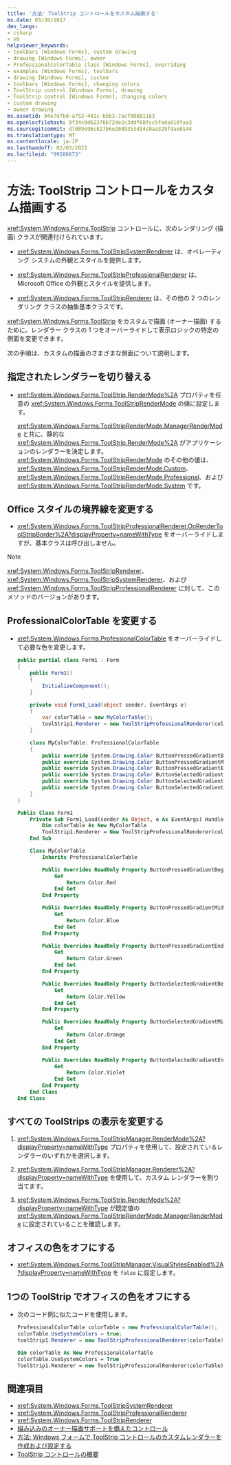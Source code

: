 ```yaml
---
title: '方法: ToolStrip コントロールをカスタム描画する'
ms.date: 03/30/2017
dev_langs:
- csharp
- vb
helpviewer_keywords:
- toolbars [Windows Forms], custom drawing
- drawing [Windows Forms], owner
- ProfessionalColorTable class [Windows Forms], overriding
- examples [Windows Forms], toolbars
- drawing [Windows Forms], custom
- toolbars [Windows Forms], changing colors
- ToolStrip control [Windows Forms], drawing
- ToolStrip control [Windows Forms], changing colors
- custom drawing
- owner drawing
ms.assetid: 94e7d7bd-a752-441c-b5b3-7acf98881163
ms.openlocfilehash: 9f34c0d62370b72de2c3ddf68fcc5fada918faa3
ms.sourcegitcommit: d7d89e96c827b6e20d9353d34c0aa329fdae0144
ms.translationtype: MT
ms.contentlocale: ja-JP
ms.lasthandoff: 02/03/2021
ms.locfileid: "99506673"
---
```

# <a name="how-to-custom-draw-a-toolstrip-control"></a>方法: ToolStrip コントロールをカスタム描画する
<xref:System.Windows.Forms.ToolStrip> コントロールに、次のレンダリング (描画) クラスが関連付けられています。  
  
- <xref:System.Windows.Forms.ToolStripSystemRenderer> は、オペレーティング システムの外観とスタイルを提供します。  
  
- <xref:System.Windows.Forms.ToolStripProfessionalRenderer> は、Microsoft Office の外観とスタイルを提供します。  
  
- <xref:System.Windows.Forms.ToolStripRenderer> は、その他の 2 つのレンダリング クラスの抽象基本クラスです。  
  
 <xref:System.Windows.Forms.ToolStrip> をカスタムで描画 (オーナー描画) するために、レンダラー クラスの 1 つをオーバーライドして表示ロジックの特定の側面を変更できます。  
  
 次の手順は、カスタムの描画のさまざまな側面について説明します。  
  
## <a name="switch-between-the-provided-renderers"></a>指定されたレンダラーを切り替える
  
- <xref:System.Windows.Forms.ToolStrip.RenderMode%2A> プロパティを任意の <xref:System.Windows.Forms.ToolStripRenderMode> の値に設定します。  
  
     <xref:System.Windows.Forms.ToolStripRenderMode.ManagerRenderMode> と共に、静的な <xref:System.Windows.Forms.ToolStrip.RenderMode%2A> がアプリケーションのレンダラーを決定します。 <xref:System.Windows.Forms.ToolStripRenderMode> のその他の値は、<xref:System.Windows.Forms.ToolStripRenderMode.Custom>、<xref:System.Windows.Forms.ToolStripRenderMode.Professional>、および <xref:System.Windows.Forms.ToolStripRenderMode.System> です。  
  
## <a name="change-the-officestyle-borders"></a>Office スタイルの境界線を変更する
  
- <xref:System.Windows.Forms.ToolStripProfessionalRenderer.OnRenderToolStripBorder%2A?displayProperty=nameWithType> をオーバーライドしますが、基本クラスは呼び出しません。  
  
> [!NOTE]
> <xref:System.Windows.Forms.ToolStripRenderer>、<xref:System.Windows.Forms.ToolStripSystemRenderer>、および <xref:System.Windows.Forms.ToolStripProfessionalRenderer> に対して、このメソッドのバージョンがあります。  
  
## <a name="change-the-professionalcolortable"></a>ProfessionalColorTable を変更する
  
- <xref:System.Windows.Forms.ProfessionalColorTable> をオーバーライドして必要な色を変更します。  

  ```csharp
  public partial class Form1 : Form
  {
      public Form1()
      {
          InitializeComponent();
      }
  
      private void Form1_Load(object sender, EventArgs e)
      {
          var colorTable = new MyColorTable();
          toolStrip1.Renderer = new ToolStripProfessionalRenderer(colorTable);
      }
  
      class MyColorTable: ProfessionalColorTable
      {
          public override System.Drawing.Color ButtonPressedGradientBegin => Color.Red;
          public override System.Drawing.Color ButtonPressedGradientMiddle => Color.Blue;
          public override System.Drawing.Color ButtonPressedGradientEnd => Color.Green;
          public override System.Drawing.Color ButtonSelectedGradientBegin => Color.Yellow;
          public override System.Drawing.Color ButtonSelectedGradientMiddle => Color.Orange;
          public override System.Drawing.Color ButtonSelectedGradientEnd => Color.Violet;
      }
  }
  ```

  ```vb
  Public Class Form1
      Private Sub Form1_Load(sender As Object, e As EventArgs) Handles MyBase.Load
          Dim colorTable As New MyColorTable
          ToolStrip1.Renderer = New ToolStripProfessionalRenderer(colorTable)
      End Sub
  
      Class MyColorTable
          Inherits ProfessionalColorTable
  
          Public Overrides ReadOnly Property ButtonPressedGradientBegin() As System.Drawing.Color
              Get
                  Return Color.Red
              End Get
          End Property
  
          Public Overrides ReadOnly Property ButtonPressedGradientMiddle() As System.Drawing.Color
              Get
                  Return Color.Blue
              End Get
          End Property
  
          Public Overrides ReadOnly Property ButtonPressedGradientEnd() As System.Drawing.Color
              Get
                  Return Color.Green
              End Get
          End Property
  
          Public Overrides ReadOnly Property ButtonSelectedGradientBegin() As System.Drawing.Color
              Get
                  Return Color.Yellow
              End Get
          End Property
  
          Public Overrides ReadOnly Property ButtonSelectedGradientMiddle() As System.Drawing.Color
              Get
                  Return Color.Orange
              End Get
          End Property
  
          Public Overrides ReadOnly Property ButtonSelectedGradientEnd() As System.Drawing.Color
              Get
                  Return Color.Violet
              End Get
          End Property
      End Class
  End Class
  ```
  
## <a name="change-rendering-for-all-toolstrips"></a>すべての ToolStrips の表示を変更する
  
1. <xref:System.Windows.Forms.ToolStripManager.RenderMode%2A?displayProperty=nameWithType> プロパティを使用して、設定されているレンダラーのいずれかを選択します。  
  
2. <xref:System.Windows.Forms.ToolStripManager.Renderer%2A?displayProperty=nameWithType> を使用して、カスタム レンダラーを割り当てます。  
  
3. <xref:System.Windows.Forms.ToolStrip.RenderMode%2A?displayProperty=nameWithType> が既定値の <xref:System.Windows.Forms.ToolStripRenderMode.ManagerRenderMode> に設定されていることを確認します。  
  
## <a name="turn-off-the-office-colors"></a>オフィスの色をオフにする
  
- <xref:System.Windows.Forms.ToolStripManager.VisualStylesEnabled%2A?displayProperty=nameWithType> を `false` に設定します。  
  
## <a name="turn-off-the-office-colors-for-one-toolstrip"></a>1つの ToolStrip でオフィスの色をオフにする
  
- 次のコード例に似たコードを使用します。  

  ```csharp
  ProfessionalColorTable colorTable = new ProfessionalColorTable();
  colorTable.UseSystemColors = true;
  toolStrip1.Renderer = new ToolStripProfessionalRenderer(colorTable);
  ```
  
  ```vb
  Dim colorTable As New ProfessionalColorTable
  colorTable.UseSystemColors = True
  ToolStrip1.Renderer = new ToolStripProfessionalRenderer(colorTable)
  ```
  
## <a name="see-also"></a>関連項目

- <xref:System.Windows.Forms.ToolStripSystemRenderer>
- <xref:System.Windows.Forms.ToolStripProfessionalRenderer>
- <xref:System.Windows.Forms.ToolStripRenderer>
- [組み込みのオーナー描画サポートを備えたコントロール](controls-with-built-in-owner-drawing-support.md)
- [方法: Windows フォームで ToolStrip コントロールのカスタムレンダラーを作成および設定する](create-and-set-a-custom-renderer-for-the-toolstrip-control-in-wf.md)
- [ToolStrip コントロールの概要](toolstrip-control-overview-windows-forms.md)
